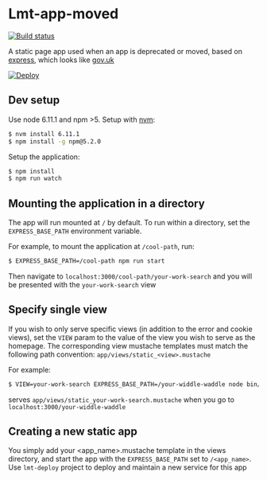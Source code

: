 # Lmt-app-moved

[![Build status][build status image]][ci]

A static page app used when an app is deprecated or moved, based on [express], which looks like [gov.uk]

[![Deploy][heroku deploy image]][heroku deploy hook]

## Dev setup

Use node 6.11.1 and npm >5. Setup with [nvm](https://github.com/creationix/nvm):

```sh
$ nvm install 6.11.1
$ npm install -g npm@5.2.0
``` 

Setup the application:

```sh
$ npm install
$ npm run watch
``` 

## Mounting the application in a directory

The app will run mounted at `/` by default. To run within a directory, set the
`EXPRESS_BASE_PATH` environment variable.

For example, to mount the application at `/cool-path`, run:

```sh
$ EXPRESS_BASE_PATH=/cool-path npm run start
```

Then navigate to `localhost:3000/cool-path/your-work-search` and you will be presented with the `your-work-search` view

## Specify single view

If you wish to only serve specific views (in addition to the error and cookie views), 
set the `VIEW` param to the value of the view you wish to serve as the homepage. The corresponding 
view mustache templates must match the following path convention:
`app/views/static_<view>.mustache`

For example:

 ```sh
 $ VIEW=your-work-search EXPRESS_BASE_PATH=/your-widdle-waddle node bin/www
 ```
 
serves `app/views/static_your-work-search.mustache` when you go to 
`localhost:3000/your-widdle-waddle`

## Creating a new static app

You simply add your <app_name>.mustache template in the views directory, and start the app with the `EXPRESS_BASE_PATH`
set to `/<app_name>`. Use `lmt-deploy` project to deploy and maintain a new service for this app

[build status image]: https://api.travis-ci.org/lm-tools/lmt-app-moved.svg
[ci]: https://travis-ci.org/lm-tools/lmt-app-moved
[express]: http://expressjs.com/
[gov.uk]: https://www.gov.uk/
[heroku deploy image]: https://www.herokucdn.com/deploy/button.svg
[heroku deploy hook]: https://heroku.com/deploy
